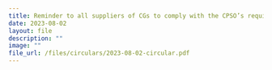 ```yaml
---
title: Reminder to all suppliers of CGs to comply with the CPSO’s requirements
date: 2023-08-02
layout: file
description: ""
image: ""
file_url: /files/circulars/2023-08-02-circular.pdf
---
```

